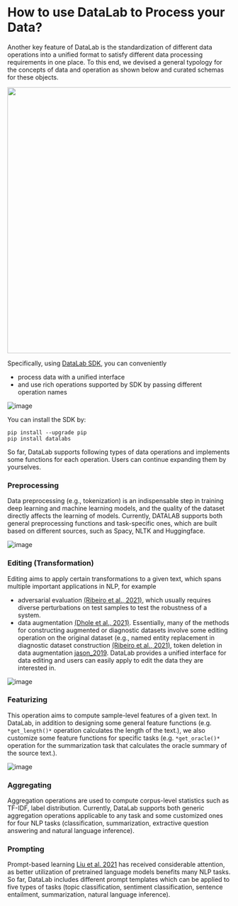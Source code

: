 # How to use DataLab to Process your Data?


Another key feature of DataLab is the standardization of different data operations into a unified 
format to satisfy different data processing requirements in one place.
To this end, we devised a general typology for the concepts of data and operation as shown below and curated schemas for these objects.


<img src="https://user-images.githubusercontent.com/59123869/155357470-8b95671c-d5e4-45bb-9edf-076d33c1e6f2.png" width="600">


Specifically, using [DataLab SDK](https://github.com/ExpressAI/DataLab), you can conveniently 
* process data with a unified interface
* and use rich operations supported by SDK by passing different operation names

![image](https://user-images.githubusercontent.com/59123869/155447749-457820f2-d0e5-4426-acb2-17ea3bdff011.png)

You can install the SDK by:
```
pip install --upgrade pip
pip install datalabs
```



So far, DataLab supports following types of data operations and implements some functions for each operation. Users can continue expanding 
them by yourselves.


### Preprocessing

Data preprocessing (e.g., tokenization) is an indispensable step in training deep  learning and machine learning models, 
and the quality of the dataset directly affects the learning of models. Currently, DATALAB supports both general preprocessing functions
and task-specific ones, which are built based on different sources, such as Spacy, NLTK and Huggingface.

![image](https://user-images.githubusercontent.com/59123869/155447787-063de6fa-f6aa-4377-88d2-f985d5ff080c.png)




### Editing (Transformation)
Editing aims to apply certain transformations to a given text, which spans multiple important applications in NLP, 
for example 
* adversarial evaluation [(Ribeiro et al., 2021)](https://arxiv.org/pdf/2005.04118.pdf), which usually requires diverse perturbations on test samples to test the robustness of a system.
* data augmentation [(Dhole et al., 2021)](https://arxiv.org/pdf/2112.02721.pdf). 
Essentially, many of the methods for constructing augmented or diagnostic datasets involve some editing operation on the original dataset
  (e.g., named entity replacement in diagnostic dataset construction [(Ribeiro et al., 2021)](https://arxiv.org/pdf/2005.04118.pdf), token deletion in data augmentation [jason_2019](https://aclanthology.org/D19-1670.pdf).
DataLab provides a unified interface for data editing and users can easily apply to edit the data they are interested in.
  
![image](https://user-images.githubusercontent.com/59123869/155447848-794b6f94-e280-4874-953c-b7cfd02b2d65.png)




  
### Featurizing
This operation aims to compute sample-level features of a given text.
In DataLab, in addition to designing some general feature functions (e.g. `*get_length()*` operation 
calculates the length of the text.), we also customize some feature functions for specific tasks (e.g. `*get_oracle()*`
operation for the summarization task that calculates the oracle summary of the source text.).

![image](https://user-images.githubusercontent.com/59123869/155447958-74deb639-8ff1-49cf-88fa-fa82439cc68c.png)




### Aggregating
Aggregation operations are used to compute corpus-level statistics such as TF-IDF, 
label distribution. Currently, DataLab supports both generic aggregation operations applicable to any task and some customized ones
for four NLP tasks (classification, summarization, extractive question answering and natural language inference).




### Prompting

Prompt-based learning [Liu et al. 2021](https://arxiv.org/pdf/2107.13586.pdf) has received considerable attention, as better utilization of pretrained 
language models benefits many NLP tasks.
So far, DataLab includes different prompt templates  which can be applied to five types of tasks 
(topic classification, sentiment classification, sentence entailment, 
summarization, natural language inference).




